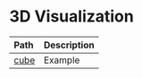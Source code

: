 # 3D Visualization

| Path | Description
| :--- | :----------
| [cube](https://shani1610.github.io/example_threejs_xr/) | Example






 
